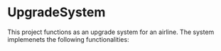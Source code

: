 # UpgradeSystem #

This project functions as an upgrade system for an airline.  The system implemenets the following functionalities:

